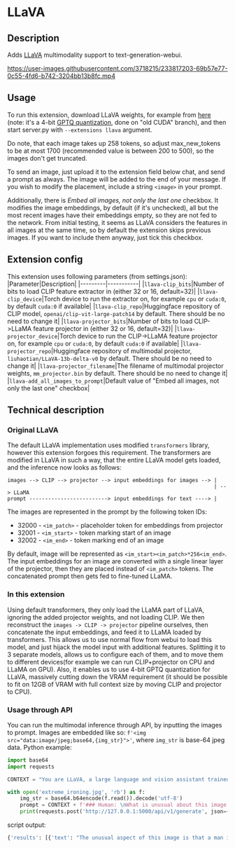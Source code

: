 # LLaVA

## Description
Adds [LLaVA](https://github.com/haotian-liu/LLaVA) multimodality support to text-generation-webui.

https://user-images.githubusercontent.com/3718215/233817203-69b57e77-0c55-4fd6-b742-3204bb13b8fc.mp4

## Usage
To run this extension, download LLaVA weights, for example from [here](https://huggingface.co/wojtab/llava-13b-v0-4bit-128g) (note: it's a 4-bit [GPTQ quantization](https://github.com/oobabooga/text-generation-webui/tree/main/docs/GPTQ-models-(4-bit-mode).md), done on "old CUDA" branch), and then start server.py with `--extensions llava` argument.

Do note, that each image takes up 258 tokens, so adjust max_new_tokens to be at most 1700 (recommended value is between 200 to 500), so the images don't get truncated.

To send an image, just upload it to the extension field below chat, and send a prompt as always. The image will be added to the end of your message. If you wish to modify the placement, include a string `<image>` in your prompt.

Additionally, there is *Embed all images, not only the last one* checkbox. It modifies the image embeddings, by default (if it's unchecked), all but the most recent images have their embeddings empty, so they are not fed to the network. From initial testing, it seems as LLaVA considers the features in all images at the same time, so by default the extension skips previous images. If you want to include them anyway, just tick this checkbox.

## Extension config
This extension uses following parameters (from settings.json):
|Parameter|Description|
|---------|-----------|
|`llava-clip_bits`|Number of bits to load CLIP feature extractor in (either 32 or 16, default=32)|
|`llava-clip_device`|Torch device to run the extractor on, for example `cpu` or `cuda:0`, by default `cuda:0` if available|
|`llava-clip_repo`|Huggingface repository of CLIP model, `openai/clip-vit-large-patch14` by default. There should be no need to change it|
|`llava-projector_bits`|Number of bits to load CLIP->LLaMA feature projector in (either 32 or 16, default=32)|
|`llava-projector_device`|Torch device to run the CLIP->LLaMA feature projector on, for example `cpu` or `cuda:0`, by default `cuda:0` if available|
|`llava-projector_repo`|Huggingface repository of multimodal projector, `liuhaotian/LLaVA-13b-delta-v0` by default. There should be no need to change it|
|`llava-projector_filename`|The filename of multimodal projector weights, `mm_projector.bin` by default. There should be no need to change it|
|`llava-add_all_images_to_prompt`|Default value of "Embed all images, not only the last one" checkbox|
## Technical description

### Original LLaVA
The default LLaVA implementation uses modified `transformers` library, however this extension forgoes this requirement. The transformers are modified in LLaVA in such a way, that the entire LLaVA model gets loaded, and the inference now looks as follows:
```
images --> CLIP --> projector --> input embeddings for images --> | 
                                                                  | --> LLaMA
prompt -------------------------> input embeddings for text ----> |
```
The images are represented in the prompt by the following token IDs:
- 32000 - `<im_patch>` - placeholder token for embeddings from projector
- 32001 - `<im_start>` - token marking start of an image
- 32002 - `<im_end>` - token marking end of an image

By default, image will be represented as `<im_start><im_patch>*256<im_end>`. The input embeddings for an image are converted with a single linear layer of the projector, then they are placed instead of `<im_patch>` tokens.
The concatenated prompt then gets fed to fine-tuned LLaMA.

### In this extension

Using default transformers, they only load the LLaMA part of LLaVA, ignoring the added projector weights, and not loading CLIP. We then reconstruct the `images -> CLIP -> projector` pipeline ourselves, then concatenate the input embeddings, and feed it to LLaMA loaded by transformers. This allows us to use normal flow from webui to load this model, and just hijack the model input with additional features.
Splitting it to 3 separate models, allows us to configure each of them, and to move them to different devices(for example we can run CLIP+projector on CPU and LLaMA on GPU). Also, it enables us to use 4-bit GPTQ quantization for LLaVA, massively cutting down the VRAM requirement (it should be possible to fit on 12GB of VRAM with full context size by moving CLIP and projector to CPU).

### Usage through API

You can run the multimodal inference through API, by inputting the images to prompt. Images are embedded like so: `f'<img src="data:image/jpeg;base64,{img_str}">'`, where `img_str` is base-64 jpeg data. Python example:
```Python
import base64
import requests

CONTEXT = "You are LLaVA, a large language and vision assistant trained by UW Madison WAIV Lab. You are able to understand the visual content that the user provides, and assist the user with a variety of tasks using natural language. Follow the instructions carefully and explain your answers in detail.\n### Human: \nHi!\n### Assistant: \nHi there! How can I help you today?\n"

with open('extreme_ironing.jpg', 'rb') as f:
    img_str = base64.b64encode(f.read()).decode('utf-8')
    prompt = CONTEXT + f'### Human: \nWhat is unusual about this image: \n<img src="data:image/jpeg;base64,{img_str}">\n### Assistant: \n'
    print(requests.post('http://127.0.0.1:5000/api/v1/generate', json={'prompt': prompt, 'stopping_strings': ['\n###']}).json())
```
script output:
```Python
{'results': [{'text': "The unusual aspect of this image is that a man is standing on top of a yellow minivan while doing his laundry. He has set up a makeshift clothes line using the car's rooftop as an outdoor drying area. This scene is uncommon because people typically do their laundry indoors, in a dedicated space like a laundromat or a room in their home, rather than on top of a moving vehicle. Additionally, hanging clothes on the car could be potentially hazardous or illegal in some jurisdictions due to the risk of damaging the vehicle or causing accidents on the road.\n##"}]}
```